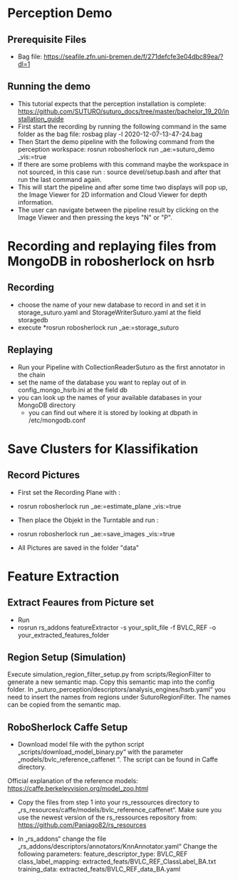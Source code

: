 # Perception Demo 

## Prerequisite Files  

* Bag file: https://seafile.zfn.uni-bremen.de/f/271defcfe3e04dbc89ea/?dl=1 

## Running the demo 

* This tutorial expects that the perception installation is complete: https://github.com/SUTURO/suturo_docs/tree/master/bachelor_19_20/installation_guide
* First start the recording by running the following command in the same folder as the bag file: rosbag play -l 2020-12-07-13-47-24.bag
* Then Start the demo pipeline with the following command from the perception workspace: rosrun robosherlock run _ae:=suturo_demo _vis:=true
* If there are some problems with this command maybe the workspace in not sourced, in this case run : source devel/setup.bash and after that run the last command again. 
* This will start the pipeline and after some time two displays will pop up, the Image Viewer for 2D information and Cloud Viewer for depth information. 
* The user can navigate between the pipeline result by clicking on the Image Viewer and then pressing the keys "N" or "P". 
 
# Recording and replaying files from MongoDB in robosherlock on hsrb

## Recording

* choose the name of your new database to record in and set it in storage_suturo.yaml and StorageWriterSuturo.yaml at the field storagedb
* execute *rosrun robosherlock run _ae:=storage_suturo

## Replaying

* Run your Pipeline with CollectionReaderSuturo as the first annotator in the chain
* set the name of the database you want to replay out of in config_mongo_hsrb.ini at the field db
* you can look up the names of your available databases in your MongoDB directory 
  * you can find out where it is stored by looking at dbpath in /etc/mongodb.conf 

# Save Clusters for Klassifikation 

## Record Pictures 

* First set the Recording Plane with : 
* rosrun robosherlock run _ae:=estimate_plane _vis:=true 

* Then place the Objekt in the Turntable and run : 
* rosrun robosherlock run _ae:=save_images _vis:=true 
* All Pictures are saved in the folder "data"

# Feature Extraction 

## Extract Feaures from Picture set 

* Run 
* rosrun rs_addons featureExtractor -s your_split_file -f BVLC_REF -o your_extracted_features_folder

## Region Setup (Simulation)
Execute simulation_region_filter_setup.py from scripts/RegionFilter to generate a new semantic map. Copy this semantic map into the config folder. In „suturo_perception/descriptors/analysis_engines/hsrb.yaml“ you need to insert the names from regions under SuturoRegionFilter. The names can be copied from the semantic map.


## RoboSherlock Caffe Setup

* Download model file with the python script „scripts/download_model_binary.py“ with the parameter „models/bvlc_reference_caffenet “. The script can be found in Caffe directory.

Official explanation of the reference models: https://caffe.berkeleyvision.org/model_zoo.html

* Copy the files from step 1 into your rs_ressources directory to „rs_resources/caffe/models/bvlc_reference_caffenet“. Make sure you use the newest version of the rs_ressources repository from:
https://github.com/Paniago82/rs_resources

* In „rs_addons“ change the file „rs_addons/descriptors/annotators/KnnAnnotator.yaml“
Change the following parameters:
  feature_descriptor_type: BVLC_REF  
  class_label_mapping: extracted_feats/BVLC_REF_ClassLabel_BA.txt
  training_data: extracted_feats/BVLC_REF_data_BA.yaml 




